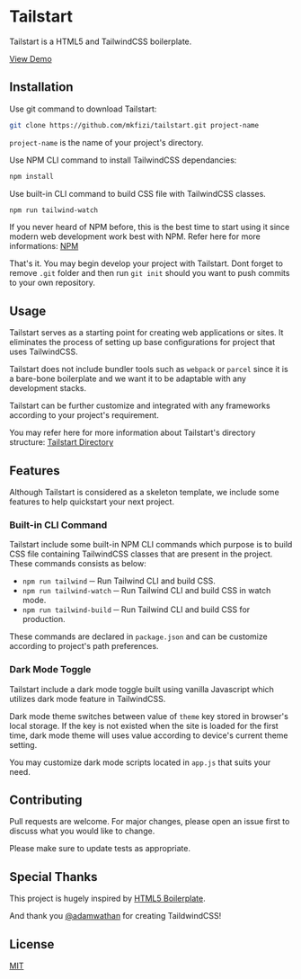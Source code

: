 # Tailstart

Tailstart is a HTML5 and TailwindCSS boilerplate.

[View Demo](https://mkfizi.github.io/tailstart)

## Installation

Use git command to download Tailstart:
```bash 
git clone https://github.com/mkfizi/tailstart.git project-name
```
`project-name` is the name of your project's directory.

Use NPM CLI command to install TailwindCSS dependancies:
```bash
npm install
```

Use built-in CLI command to build CSS file with TailwindCSS classes.
```bash
npm run tailwind-watch
```

If you never heard of NPM before, this is the best time to start using it since
modern web development work best with NPM. Refer here for more informations:
[NPM](https://www.npmjs.com/)

That's it. You may begin develop your project with Tailstart. Dont forget to
remove `.git` folder and then run `git init` should you want to push commits to
your own repository.

## Usage

Tailstart serves as a starting point for creating web applications or sites. It
eliminates the process of setting up base configurations for project that uses
TailwindCSS.

Tailstart does not include bundler tools such as `webpack` or `parcel` since it
is a bare-bone boilerplate and we want it to be adaptable with any development
stacks.

Tailstart can be further customize and integrated with any frameworks according
to your project's requirement.

You may refer here for more information about Tailstart's directory structure:
[Tailstart Directory](./DIRECTORY.md)

## Features

Although Tailstart is considered as a skeleton template, we include some
features to help quickstart your next project.

### Built-in CLI Command

Tailstart include some built-in NPM CLI commands which purpose is to build CSS
file containing TailwindCSS classes that are present in the project. These 
commands consists as below:

* `npm run tailwind` ─ Run Tailwind CLI and build CSS.
* `npm run tailwind-watch` ─ Run Tailwind CLI and build CSS in watch mode.
* `npm run tailwind-build` ─ Run Tailwind CLI and build CSS for production.

These commands are declared in `package.json` and can be customize according to
project's path preferences.

### Dark Mode Toggle

Tailstart include a dark mode toggle built using vanilla Javascript which 
utilizes dark mode feature in TailwindCSS. 

Dark mode theme switches between value of `theme` key stored in browser's local
storage. If the key is not existed when the site is loaded for the first time, 
dark mode theme will uses value according to device's current theme setting.

You may customize dark mode scripts located in `app.js` that suits your need.

## Contributing

Pull requests are welcome. For major changes, please open an issue first to
discuss what you would like to change.

Please make sure to update tests as appropriate.

## Special Thanks

This project is hugely inspired by 
[HTML5 Boilerplate](https://github.com/h5bp/html5-boilerplate).

And thank you [@adamwathan](https://twitter.com/adamwathan) for creating
TaildwindCSS!

## License
[MIT](https://choosealicense.com/licenses/mit/)
